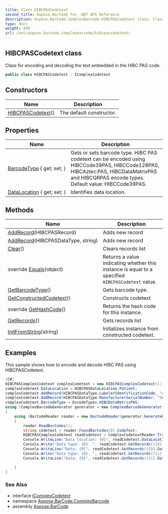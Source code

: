 ```yaml
---
title: Class HIBCPASCodetext
second_title: Aspose.BarCode for .NET API Reference
description: Aspose.BarCode.ComplexBarcode.HIBCPASCodetext class. Class for encoding and decoding the text embedded in the HIBC PAS code
type: docs
weight: 450
url: /net/aspose.barcode.complexbarcode/hibcpascodetext/
---
```

## HIBCPASCodetext class

Class for encoding and decoding the text embedded in the HIBC PAS code.

```csharp
public class HIBCPASCodetext : IComplexCodetext
```

## Constructors

| Name | Description |
| --- | --- |
| [HIBCPASCodetext](hibcpascodetext/)() | The default constructor. |

## Properties

| Name | Description |
| --- | --- |
| [BarcodeType](../../aspose.barcode.complexbarcode/hibcpascodetext/barcodetype/) { get; set; } | Gets or sets barcode type. HIBC PAS codetext can be encoded using HIBCCode39PAS, HIBCCode128PAS, HIBCAztec:PAS, HIBCDataMatrixPAS and HIBCQRPAS encode types. Default value: HIBCCode39PAS. |
| [DataLocation](../../aspose.barcode.complexbarcode/hibcpascodetext/datalocation/) { get; set; } | Identifies data location. |

## Methods

| Name | Description |
| --- | --- |
| [AddRecord](../../aspose.barcode.complexbarcode/hibcpascodetext/addrecord/#addrecord_1)(HIBCPASRecord) | Adds new record |
| [AddRecord](../../aspose.barcode.complexbarcode/hibcpascodetext/addrecord/#addrecord)(HIBCPASDataType, string) | Adds new record |
| [Clear](../../aspose.barcode.complexbarcode/hibcpascodetext/clear/)() | Clears records list |
| override [Equals](../../aspose.barcode.complexbarcode/hibcpascodetext/equals/)(object) | Returns a value indicating whether this instance is equal to a specified `HIBCPASCodetext` value. |
| [GetBarcodeType](../../aspose.barcode.complexbarcode/hibcpascodetext/getbarcodetype/)() | Gets barcode type. |
| [GetConstructedCodetext](../../aspose.barcode.complexbarcode/hibcpascodetext/getconstructedcodetext/)() | Constructs codetext |
| override [GetHashCode](../../aspose.barcode.complexbarcode/hibcpascodetext/gethashcode/)() | Returns the hash code for this instance. |
| [GetRecords](../../aspose.barcode.complexbarcode/hibcpascodetext/getrecords/)() | Gets records list |
| [InitFromString](../../aspose.barcode.complexbarcode/hibcpascodetext/initfromstring/)(string) | Initializes instance from constructed codetext. |

## Examples

This sample shows how to encode and decode HIBC PAS using HIBCPASCodetext.

```csharp
[C#]
HIBCPASComplexCodetext complexCodetext = new HIBCPASComplexCodetext();
complexCodetext.DataLocation = HIBCPASDataLocation.Patient;
complexCodetext.AddRecord(HIBCPASDataType.LabelerIdentificationCode, "A123");
complexCodetext.AddRecord(HIBCPASDataType.ManufacturerSerialNumber, "SERIAL123");
complexCodetext.BarcodeType = EncodeTypes.HIBCDataMatrixPAS;
using (ComplexBarcodeGenerator generator = new ComplexBarcodeGenerator(complexCodetext))
{
    using (BarCodeReader reader = new BarCodeReader(generator.GenerateBarCodeImage(), DecodeType.HIBCDataMatrixPAS))
    {
        reader.ReadBarCodes();
        string codetext = reader.FoundBarCodes[0].CodeText; 
		HIBCPASComplexCodetext readCodetext = ComplexCodetextReader.TryDecodeHIBCPAS(codetext);
		Console.WriteLine("Data location: {0}", readCodetext.DataLocation);
        Console.Write("Data type: {0}. ", readCodetext.GetRecords()[0].DataType);
        Console.WriteLine("Data: {0}", readCodetext.GetRecords()[0].Data);
        Console.Write("Data type: {0}. ", readCodetext.GetRecords()[1].DataType);
        Console.WriteLine("Data: {0}", readCodetext.GetRecords()[1].Data);

    }
}
```

### See Also

* interface [IComplexCodetext](../icomplexcodetext/)
* namespace [Aspose.BarCode.ComplexBarcode](../../aspose.barcode.complexbarcode/)
* assembly [Aspose.BarCode](../../)


